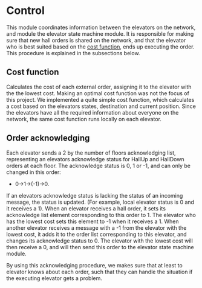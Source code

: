 # Control

This module coordinates information between the elevators on the network, and module the elevator state machine module. It is responsible for making sure that new hall orders is shared on the network, and that the elevator who is best suited based on the [cost function](https://github.com/TTK4145-students-2019/project-team-46/blob/master/control/control_func.go), ends up executing the order. This procedure is explained in the subsections below.  

## Cost function
Calculates the cost of each external order, assigning it to the elevator with the the lowest cost. Making an optimal cost function was not the focus of this project. We implemented a quite simple cost function, which calculates a cost based on the elevators states, destination and current position. Since the elevators have all the required information about everyone on the network, the same cost function runs locally on each elevator.

## Order acknowledging
Each elevator sends a 2 by the number of floors acknowledging list, representing an elevators acknowledge status for HallUp and HallDown orders at each floor. The acknowledge status is 0, 1 or -1, and can only be changed in this order:

* 0->1->(-1)->0.

If an elevators acknowledge status is lacking the status of an incoming message, the status is updated. (For example, local elevator status is 0 and it receives a 1). When an elevator receives a hall order, it sets its acknowledge list element corresponding to this order to 1. The elevator who has the lowest cost sets this element to -1 when it receives a 1. When another elevator receives a message with a -1 from the elevator with the lowest cost, it adds it to the order list corresponding to this elevator, and changes its acknowledge status to 0. The elevator with the lowest cost will then receive a 0, and will then send this order to the elevator state machine module.

By using this acknowledging procedure, we makes sure that at least to elevator knows about each order, such that they can handle the situation if the executing elevator gets a problem.     
